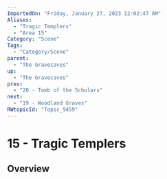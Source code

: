 ```yaml
---
ImportedOn: "Friday, January 27, 2023 12:02:47 AM"
Aliases:
  - "Tragic Templers"
  - "Area 15"
Category: "Scene"
Tags:
  - "Category/Scene"
parent:
  - "The Gravecaves"
up:
  - "The Gravecaves"
prev:
  - "20 - Tomb of the Scholars"
next:
  - "19 - Woodland Graves"
RWtopicId: "Topic_9459"
---
```

# 15 - Tragic Templers
## Overview
